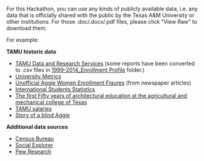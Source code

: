 For this Hackathon, you can use any kinds of publicly available data, i.e. any data that is officially shared with the public by the Texas A&M University or other institutions. For those .doc/.docx/.pdf files, please click "View Raw" to download them.

For example:


**TAMU historic data**

- [TAMU Data and Research Services](http://dars.tamu.edu/Data-and-Reports/Student) (some reports have been converted to .csv files in [1999-2014_Enrollment Profile](https://github.com/builddaytamu/Build-Day-2016-TAMU/tree/master/Data/1999-2014_Enrollment%20Profile) folder.)
- [University Metrics](https://accountability.tamu.edu/content/university-metrics)
- [Unofficial Aggie Women Enrollment Figures](https://github.com/builddaytamu/Build-Day-2016-TAMU/blob/master/Data/Aggie%20Women%20Enrollment%20Figures.docx) (from newspaper articles)
- [International Students Statistics](https://github.com/builddaytamu/Build-Day-2016-TAMU/blob/master/Data/International%20Students%20Statistics.doc)
- [The first Fifty years of architectural education at the agricultural and mechanical college of Texas](https://github.com/builddaytamu/Build-Day-2016-TAMU/blob/master/Data/The%20first%20Fifty%20years%20of%20architectural%20education%20at%20the%20agricultural%20and%20mechanical%20college%20of%20Texas.pdf)
- [TAMU salaries](http://www.texastribune.org/library/data/government-employee-salaries/texas-am-university/)
- [Story of a blind Aggie](https://github.com/builddaytamu/Build-Day-2016-TAMU/blob/master/Data/Story%20of%20a%20blind%20Aggie.docx)

**Additional data sources**

- [Census Bureau](http://www.census.gov/)
- [Social Explorer](http://www.socialexplorer.com/)
- [Pew Research](http://www.pewresearch.org/data/)
